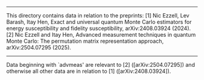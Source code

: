 -----------------------------------------------------------------------------------------------------------

This directory contains data in relation to the preprints:
[1] Nic Ezzell, Lev Barash, Itay Hen, Exact and universal quantum Monte Carlo estimators for energy susceptibility and fidelity susceptibility, arXiv:2408.03924 (2024).
[2] Nic Ezzell and Itay Hen, Advanced measurement techniques in quantum Monte Carlo: The permutation matrix representation approach, arXiv:2504.07295 (2025).

-----------------------------------------------------------------------------------------------------------

Data beginning with `advmeas' are relevant to [2] ([arXiv:2504.07295]) and otherwise all other data are in relation to [1] ([arXiv:2408.03924]).